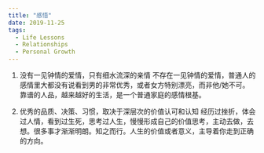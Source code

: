 ```yaml
---
title: "感悟"
date: 2019-11-25
tags:
  - Life Lessons
  - Relationships
  - Personal Growth
---
```


1. 没有一见钟情的爱情，只有细水流深的亲情
    不存在一见钟情的爱情，普通人的感情里大都没有说看到男的非常优秀，或者女方特别漂亮，而非他/她不可。靠谱的人品，越来越好的生活，是一个普通家庭的感情根基。

2. 优秀的品质、决策、习惯，取决于深层次的价值认可和认知
    经历过挫折，体会过人情，看到过生死，思考过人生，慢慢形成自己的价值思考，主动去做，去想。很多事才渐渐明朗。知之而行。人生的价值或者意义，主导着你走到正确的方向。
